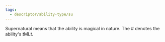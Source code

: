 ```yaml
---
tags:
  - descriptor/ability-type/su
---
```

Supernatural means that the ability is magical in nature. The # denotes the ability's ❗ML❗.
